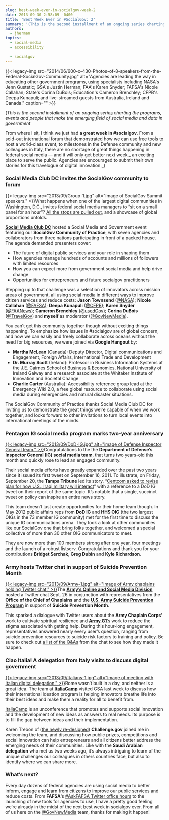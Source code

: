```yaml
---
slug: best-week-ever-in-socialgov-week-2
date: 2013-09-30 2:58:09 -0400
title: 'Best Week Ever in #SocialGov: 2'
summary: '(This is the second installment of an ongoing series charting the programs, events and people that make the emerging field of social media and data in government From where I sit, I think we just had a great week in #socialgov. From a sold-out international forum that demonstrated how we can use free tools to'
authors:
  - jherman
topics:
  - social-media
  - accessibility
  
  - socialgov
---
```


{{< legacy-img src="2014/06/600-x-430-Photos-of-8-speakers-from-the-Federal-SocialGov-Community.jpg" alt="Agencies are leading the way in educating other government programs, using specialists including NASA's Jenn Gustetic; GSA's Justin Herman; FAA's Karen Snyder; FAFSA's Nicole Callahan; State's Corina DuBois; Education's Cameron Brenchley; CFPB's Deepa Kunapuli; and live-streamed guests from Australia, Ireland and Canada." caption="" >}} 

(_This is the second installment of an ongoing serie[s](http://blog.howto.gov/2013/09/18/best-week-in-socialgov-ever-week-1/) charting the programs, events and people that make the emerging field of social media and data in government_

From where I sit, I think we just had **a great week in #socialgov**. From a sold-out international forum that demonstrated how we can use free tools to host a world-class event, to milestones in the Defense community and new colleagues in Italy, there are no shortage of great things happening in federal social media — and it will only get better next week._ an exciting place to serve the public. Agencies are encouraged to submit their own stories for this travelogue of digital innovation._)

### **Social Media Club DC invites the SocialGov community to forum**

{{< legacy-img src="2013/09/Group-1.jpg" alt="Image of SocialGov Summit speakers." >}}What happens when one of the largest digital communities in Washington, D.C., invites federal social media managers to &#8220;sit on a small panel for an hour&#8221;? <a href="http://smcdc.imgur.com/" target="_blank">All the stops are pulled out</a>, and a showcase of global proportions unfolds.
  
<a href="http://www.socialmediaclubdc.org/" target="_blank"><strong>Social Media Club DC</strong></a> hosted a Social Media and Government event featuring our **SocialGov Community of Practice**, with seven agencies and collaborators from three nations participating in front of a packed house. The agenda demanded presenters cover:

  * The future of digital public services and your role in shaping them
  * How agencies manage hundreds of accounts and millions of followers with limited resources
  * How you can expect more from government social media and help drive change
  * Opportunities for entrepreneurs and future socialgov practitioners

Stepping up to that challenge was a selection of innovators across mission areas of government, all using social media in different ways to improve citizen services and reduce costs: **Jason Townsend** ([@NASA](https://twitter.com/nasa)); **Nicole Callahan** ([@FAFSA](https://twitter.com/FAFSA)); **Deepa Kunapuli** ([@CFPB](https://twitter.com/CFPB)); **Karen Snyder** ([@FAANews](https://twitter.com/faanews)); **Cameron Brenchley** ([@usedGov](https://twitter.com/usedgov)); **Corina DuBois** ([@TravelGov](https://twitter.com/travelgov)) and **myself** as moderator ([@GovNewMedia](https://twitter.com/govnewmedia)).

You can&#8217;t get this community together though without exciting things happening. To emphasize how issues in #socialgov are of global concern, and how we can easily and freely collaborate across oceans without the need for big resources, we were joined via **Google Hangout** by:

  * **Martha McLean** (Canada): Deputy Director, Digital communications and Engagement, Foreign Affairs, International Trade and Development
  * **Dr. Murray Scott** (Ireland): Professor in Business Information Systems at the J.E. Cairnes School of Business & Economics, National University of Ireland Galway and a research associate at the Whitaker Institute of Innovation and Societal Change
  * **Charlie Carter** (Australia): Accessibility reference group lead at the Emergency Wiki 2.0, a free global resource to collaborate using social media during emergencies and natural disaster situations.

The SocialGov Community of Practice thanks Social Media Club DC for inviting us to demonstrate the great things we&#8217;re capable of when we work together, and looks forward to other invitations to turn local events into international meetings of the minds.

### **Pentagon IG social media program marks two-year anniversary**

[{{< legacy-img src="2013/09/DoD-IG.jpg" alt="image of Defense Inspector General team." >}}](https://s3.amazonaws.com/digitalgov/_legacy-img/2013/09/DoD-IG.jpg)Congratulations to the the **Department of Defense&#8217;s Inspector General (IG) social media team**, that turns two years-old this month and quickly rose to lead an engaged community.
  
Their social media efforts have greatly expanded over the past two years since it issued its first tweet on September 16, 2011. To illustrate, on Friday, September 20, the **Tampa Tribune** led its story, “[Centcom asked to revise plan for how U.S., Iraqi military will interact](http://tbo.com/list/military-news/centcom-asked-to-revise-plan-for-how-us-iraqi-military-will-interact-20130920/)” with a reference to a DoD IG tweet on their report of the same topic.  It’s notable that a single, succinct tweet on policy can inspire an entire news story.
  
This team doesn&#8217;t just create opportunities for their home team though. In May 2012 public affairs reps from **DoD IG** and **HHS OIG** (the two largest OIGs in the 73 member IG community) met for the first time to discuss the unique IG communications arena. They took a look at other communities like our SocialGov one that bring folks together, and welcomed a special collective of more than 30 other OIG communicators to meet.

They are now more than 100 members strong after one year, four meetings and the launch of a robust listserv. Congratulations and thank you for your contributions **Bridget Serchak**, **Greg Dubin** and **Kyle Richardson**.

### **Army hosts Twitter chat in support of Suicide Prevention Month**

[{{< legacy-img src="2013/09/Army-1.jpg" alt="Image of Army chaplains holding Twitter chat." >}}](https://s3.amazonaws.com/digitalgov/_legacy-img/2013/09/Army-1.jpg)The **[Army&#8217;s Online and Social Media Division](http://www.army.mil/media/socialmedia/)** hosted a Twitter chat Sept. 26 in conjunction with representatives from the **Office of the Chief of Chaplains** and the **[U.S. Army Suicide Prevention Program](http://1.usa.gov/190vFC6)** in support of **Suicide Prevention Month**.

This sparked a dialogue with Twitter users about the **Army Chaplain Corps&#8217;** work to cultivate spiritual resilience and [**Army G1**&#8216;](http://www.armyg1.army.mil/)s work to reduce the stigma associated with getting help. During this hour-long engagement, representatives answered nearly every user&#8217;s question, ranging from suicide prevention resources to suicide risk factors to training and policy. Be sure to check out [a list of the Q&As](http://storify.com/USArmy/armychat-about-armysuicideprevention) from the chat to see how they made it happen.

### **Ciao Italia! A delegation from Italy visits to discuss digital government**

[{{< legacy-img src="2013/09/Italians-1.jpg" alt="Image of meeting with Italian digital delegation." >}}](https://s3.amazonaws.com/digitalgov/_legacy-img/2013/09/Italians-1.jpg)Rome wasn&#8217;t built in a day, and neither is a great idea. The team at **[ItaliaCamp](http://www.italiacamp.it/)** visited GSA last week to discuss how their international ideation program is helping innovators breathe life into their best ideas and make them a reality for all to benefit from.

[ItaliaCamp](http://www.italiacamp.it/) is an unconference that promotes and supports social innovation and the development of new ideas as answers to real needs. Its purpose is to fill the gap between ideas and their implementation.

Karen Trebon of ([the newly re-designed](http://www.challenge.gov/)) **Challenge.gov** joined me in welcoming the team, and discussing how public prizes, competitions and social innovation can help entrepreneurs and all citizens better address the emerging needs of their communities. Like with the **Saudi Arabian delegation** who met us two weeks ago, it’s always intriguing to learn of the unique challenges our colleagues in others countries face, but also to identify where we can share more.

### **What&#8217;s next?**

Every day dozens of federal agencies are using social media to better inform, engage and learn from citizens to improve our public services and reduce costs. From **FAFSA**&#8216;s [#AskFAFSA Twitter office hours](http://storify.com/FAFSA/september-2013-askfafsa-office-hours-parents) to the launching of new tools for agencies to use, I have a pretty good feeling we&#8217;re already in the midst of the next best week in socialgov ever. From all of us here on the [@GovNewMedia](https://twitter.com/govnewmedia) team, thanks for making it happen!